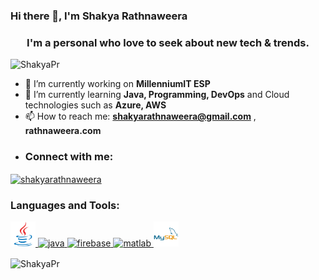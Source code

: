 ### Hi there 👋, I'm Shakya Rathnaweera

<h3 align="center"> I'm a personal who love to seek about new tech & trends. </h3>

<p align="left"> <img src="https://komarev.com/ghpvc/?username=ShakyaPr&label=Profile%20views&color=0e75b6&style=flat" alt="ShakyaPr" /> </p>

- 🔭 I’m currently working on **MillenniumIT ESP**
- 🌱 I’m currently learning **Java, Programming, DevOps** and Cloud technologies such as **Azure, AWS**
- 📫 How to reach me: **shakyarathnaweera@gmail.com** , **rathnaweera.com**
- <h3 align="left">Connect with me:</h3>
<p align="left">
<a href="https://linkedin.com/in/shakyarathnaweera" target="blank"><img align="center" src="https://raw.githubusercontent.com/rahuldkjain/github-profile-readme-generator/master/src/images/icons/Social/linked-in-alt.svg" alt="shakyarathnaweera" height="30" width="40" /></a>
</p>

<h3 align="left">Languages and Tools:</h3>
<p align="left"> <a href="https://www.java.com" target="_blank" rel="noreferrer"> <img src="https://raw.githubusercontent.com/devicons/devicon/master/icons/java/java-original.svg" alt="java" width="40" height="40"/> </a> <a href="https://www.docker.com" target="_blank" rel="noreferrer"> <img src="[https://raw.githubusercontent.com/devicons/devicon/master/icons/java/java-original.svg](https://github.com/yurijserrano/Github-Profile-Readme-Logos/blob/master/cloud/docker.svg)" alt="java" width="40" height="40"/> </a> <a href="https://firebase.google.com/" target="_blank" rel="noreferrer"> <img src="https://www.vectorlogo.zone/logos/firebase/firebase-icon.svg" alt="firebase" width="40" height="40"/> </a> <a href="https://www.mathworks.com/" target="_blank" rel="noreferrer"> <img src="https://upload.wikimedia.org/wikipedia/commons/2/21/Matlab_Logo.png" alt="matlab" width="40" height="40"/> </a> <a href="https://www.mysql.com/" target="_blank" rel="noreferrer"> <img src="https://raw.githubusercontent.com/devicons/devicon/master/icons/mysql/mysql-original-wordmark.svg" alt="mysql" width="40" height="40"/> </a> </p>

<p><img align="center" src="https://github-readme-stats.vercel.app/api/top-langs?username=ShakyaPr&show_icons=true&locale=en&layout=compact" alt="ShakyaPr" /></p>

<!--
**ShakyaPr/ShakyaPr** is a ✨ _special_ ✨ repository because its `README.md` (this file) appears on your GitHub profile.

Here are some ideas to get you started:

- 🔭 I’m currently working on ...
- 🌱 I’m currently learning ...
- 👯 I’m looking to collaborate on ...
- 🤔 I’m looking for help with ...
- 💬 Ask me about ...
- 📫 How to reach me: ...
- 😄 Pronouns: ...
- ⚡ Fun fact: ...
-->
